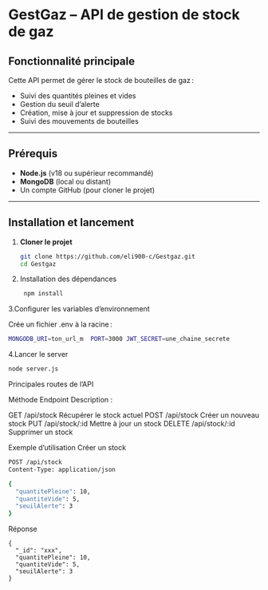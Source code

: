 # GestGaz – API de gestion de stock de gaz

## Fonctionnalité principale

Cette API permet de gérer le stock de bouteilles de gaz :  
- Suivi des quantités pleines et vides  
- Gestion du seuil d’alerte  
- Création, mise à jour et suppression de stocks  
- Suivi des mouvements de bouteilles

---

## Prérequis

- **Node.js** (v18 ou supérieur recommandé)
- **MongoDB** (local ou distant)
- Un compte GitHub (pour cloner le projet)

---

## Installation et lancement

1. **Cloner le projet**
   ```bash
   git clone https://github.com/eli900-c/Gestgaz.git
   cd Gestgaz

2. Installation des dépendances
   ```bash
    npm install


3.Configurer les variables d’environnement 

Crée un fichier .env à la racine :
   ```bash
   MONGODB_URI=ton_url_m  PORT=3000 JWT_SECRET=une_chaine_secrete
   ```

4.Lancer le server  
```bash
node server.js
```


Principales routes de l’API

Méthode	Endpoint	Description :

GET	/api/stock	Récupérer le stock actuel
POST	/api/stock	Créer un nouveau stock
PUT	/api/stock/:id	Mettre à jour un stock
DELETE	/api/stock/:id	Supprimer un stock


Exemple d’utilisation
Créer un stock

```bash
POST /api/stock
Content-Type: application/json

{
  "quantitePleine": 10,
  "quantiteVide": 5,
  "seuilAlerte": 3
}
```

Réponse
````
{
  "_id": "xxx",
  "quantitePleine": 10,
  "quantiteVide": 5,
  "seuilAlerte": 3
}
````








   

